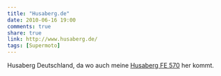 ```yaml
---
title: "Husaberg.de"
date: 2010-06-16 19:00
comments: true
share: true
link: http://www.husaberg.de/
tags: [Supermoto]
---
```

Husaberg Deutschland, da wo auch meine [Husaberg FE 570](/garage/husaberg_fe_570_supermoto_bj_2009/) her kommt.
